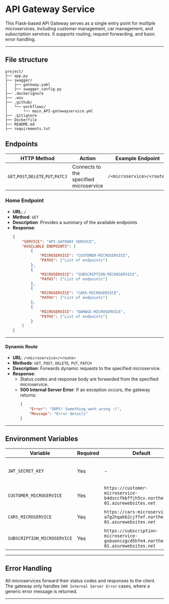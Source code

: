 # API Gateway Service

This Flask-based API Gateway serves as a single entry point for multiple microservices, including customer management, car management, and subscription services. It supports routing, request forwarding, and basic error handling.

---

## File structure
```
project/
├── app.py                   
├── swagger/                 
│   ├── gateway.yaml                
│   ├── swagger_config.py    
├── .dockerignore            
├── .env                     
├── .github/                 
│   └── workflows/           
│       └── main_API-gatewayservice.yml 
├── .gitignore               
├── Dockerfile               
├── README.md                
├── requirements.txt
```

## Endpoints

| HTTP Method | Action             | Example Endpoint     | Notes                                   |
|-------------|--------------------|----------------------|-----------------------------------------|
| `GET`,`POST`,`DELETE`,`PUT`,`PATCJ` | Connects to the specified microservice | `/<microservice>/<route>` | Allows for the use of microservices. |


### **Home Endpoint**

- **URL**: `/`
- **Method**: `GET`
- **Description**: Provides a summary of the available endpoints
- **Response**:
    ```json
    {
        "SERVICE": "API-GATEWAY SERVICE",
        "AVAILABLE ENDPOINTS": [
            {
                "MICROSERVICE": "CUSTOMER-MICROSERVICE",
                "PATHS": ["List of endpoints"]
            },
            {
                "MICROSERVICE": "SUBSCRIPTION-MICROSERVICE",
                "PATHS": ["List of endpoints"]
            },
            {
                "MICROSERVICE": "CARS-MICROSERVICE",
                "PATHS": ["List of endpoints"]
            },
            {
                "MICROSERVICE": "DAMAGE-MICROSERVICE",
                "PATHS": ["List of endpoints"]
            }
        ]
    }
    ```
---

#### **Dynamic Route**
- **URL**: `/<microservice>/<route>`
- **Methods**: `GET`, `POST`, `DELETE`, `PUT`, `PATCH`
- **Description**: Forwards dynamic requests to the specified  microservice.
- **Response**:
    - Status codes and response body are forwarded from the specified microservice.
    - **500 Internal Server Error**: If an exception occurs, the gateway returns:
        ```json
        {
            "Error": "OOPS! Something went wrong :(",
            "Message": "Error details"
        }
        ```

---

## Environment Variables

| Variable                     | Required | Default                                                                                      | Description                                      |
|------------------------------|----------|----------------------------------------------------------------------------------------------|--------------------------------------------------|
| `JWT_SECRET_KEY`             | Yes      | -                                                                                            | Secret key for JWT token generation             |
| `CUSTOMER_MICROSERVICE`      | Yes      | `https://customer-microservice-b4dsccfkbffjh5cv.northeurope-01.azurewebsites.net`           | URL of the customer microservice                |
| `CARS_MICROSERVICE`          | Yes      | `https://cars-microservice-a7g2hqakb2cjffef.northeurope-01.azurewebsites.net`               | URL of the cars microservice                    |
| `SUBSCRIPTION_MICROSERVICE`  | Yes      | `https://subscription-microservice-gxbuenczgcd5hfe4.northeurope-01.azurewebsites.net`       | URL of the subscription microservice            | `DAMAGE_REPORT_MICROSERVICE`          | Yes      | `https://damagereport-microservice-gpfchac2c4c9hzdc.northeurope-01.azurewebsites.net` | URL of the cars damage report microservice                    |

---

## Error Handling

All microservices forward their status codes and responses to the client. The gateway only handles `500 Internal Server Error` cases, where a generic error message is returned.

---
